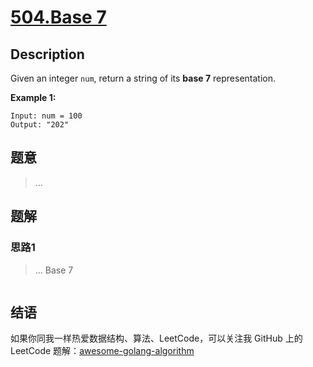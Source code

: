# [504.Base 7][title]

## Description
Given an integer `num`, return a string of its **base 7** representation.

**Example 1:**

```
Input: num = 100
Output: "202"
```

## 题意
> ...

## 题解

### 思路1
> ...
Base 7
```go
```


## 结语

如果你同我一样热爱数据结构、算法、LeetCode，可以关注我 GitHub 上的 LeetCode 题解：[awesome-golang-algorithm][me]

[title]: https://leetcode.com/problems/base-7/
[me]: https://github.com/kylesliu/awesome-golang-algorithm

